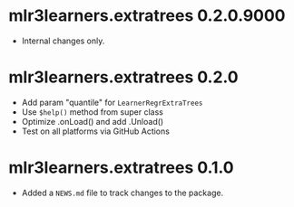 # mlr3learners.extratrees 0.2.0.9000

- Internal changes only.


# mlr3learners.extratrees 0.2.0

- Add param "quantile" for `LearnerRegrExtraTrees`
- Use `$help()` method from super class
- Optimize .onLoad() and add .Unload()
- Test on all platforms via GitHub Actions


# mlr3learners.extratrees 0.1.0

* Added a `NEWS.md` file to track changes to the package.
